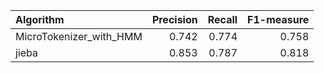 | Algorithm               |   Precision |   Recall |   F1-measure |
|:------------------------|------------:|---------:|-------------:|
| MicroTokenizer_with_HMM |       0.742 |    0.774 |        0.758 |
| jieba                   |       0.853 |    0.787 |        0.818 |